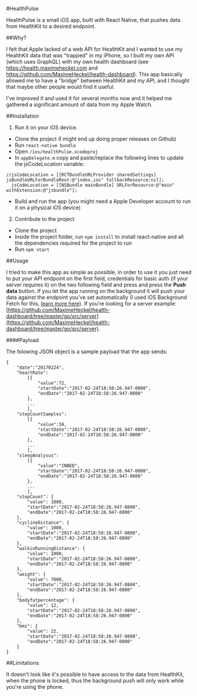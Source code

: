 #HealthPulse

HealthPulse is a small iOS app, built with React Native, that pushes data from HealthKit to a desired endpoint.


##Why?

I felt that Apple lacked of a web API for HealthKit and I wanted to use my HealthKit data that was "trapped" in my iPhone, so I built my own API
(which uses GraphQL) with my own health dashboard (see https://health.maximeheckel.com and https://github.com/MaximeHeckel/health-dashboard).
This app basically allowed me to have a "bridge" between HealthKit and my API, and I thought that maybe other people would find it useful.

I've improved it and used it for several months now and it helped me gathered a significant amount of data from my Apple Watch.

##Installation

1. Run it on your iOS device.

- Clone the project (I might end up doing proper releases on Github)
- Run `react-native bundle`
- Open `/ios/healthPulse.xcodeproj`
- In `appDelegate.m` copy and paste/replace the following lines to update the jsCodeLocation variable:

```
//jsCodeLocation = [[RCTBundleURLProvider sharedSettings] jsBundleURLForBundleRoot:@"index.ios" fallbackResource:nil];
  jsCodeLocation = [[NSBundle mainBundle] URLForResource:@"main" withExtension:@"jsbundle"];
```

- Build and run the app (you might need a Apple Developer account to run it on a physical iOS device)

2. Contribute to the project

- Clone the project
- Inside the project folder, run `npm install` to install react-native and all the dependencies required for the project to run
- Run `npm start`

##Usage

I tried to make this app as simple as possible, in order to use it you just need to put your API endpoint on the first field, credentials for basic auth (if your server requires it) on the two following field and press and press the **Push data** button.
If you let the app running on the background it will push your data against the endpoint you've set automatically (I used iOS Background Fetch for this, [learn more here](https://developer.apple.com/library/content/documentation/iPhone/Conceptual/iPhoneOSProgrammingGuide/BackgroundExecution/BackgroundExecution.html)).
If you're looking for a server example: [https://github.com/MaximeHeckel/health-dashboard/tree/master/go/src/server](https://github.com/MaximeHeckel/health-dashboard/tree/master/go/src/server).


####Payload

The folowing JSON object is a sample payload that the app sends:

```
{
	"date":"20170224",
	"heartRate":
		[{
			"value":72, 
			"startDate":"2017-02-24T18:58:26.947-0800",
			"endDate":"2017-02-24T18:58:26.947-0800"
		},
		...
		],
	"stepCountSamples":
		[{
			"value":34, 
			"startDate":"2017-02-24T18:58:26.947-0800",
			"endDate":"2017-02-24T18:58:26.947-0800"
		},
		...
		],
	"sleepAnalysus":
		[{
			"value":"INBED", 
			"startDate":"2017-02-24T18:58:26.947-0800",
			"endDate":"2017-02-24T18:58:26.947-0800"
		},
		...
		],
	"stepCount": {
		"value": 1000,
		"startDate":"2017-02-24T18:58:26.947-0800",
		"endDate":"2017-02-24T18:58:26.947-0800"
	},
	"cyclineDistance": {
		"value": 1000,
		"startDate":"2017-02-24T18:58:26.947-0800",
		"endDate":"2017-02-24T18:58:26.947-0800"
	},
	"walkinRunningDistance": {
		"value": 1000,
		"startDate":"2017-02-24T18:58:26.947-0800",
		"endDate":"2017-02-24T18:58:26.947-0800"
	},
	"weight": {
		"value": 7000,
		"startDate":"2017-02-24T18:58:26.947-0800",
		"endDate":"2017-02-24T18:58:26.947-0800"
	},
	"bodyfatpercentage": {
		"value": 12,
		"startDate":"2017-02-24T18:58:26.947-0800",
		"endDate":"2017-02-24T18:58:26.947-0800"
	},
	"bmi": {
		"value": 22,
		"startDate":"2017-02-24T18:58:26.947-0800",
		"endDate":"2017-02-24T18:58:26.947-0800"
	}
}

```

##Limitations

It doesn't look like it's possible to have access to the data from HealthKit, when the phone is locked, thus the background push will only work while you're using the phone.